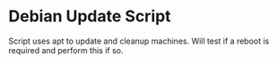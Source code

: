 # Debian Update Script

Script uses apt to update and cleanup machines. Will test if a reboot is required and perform this if so.
